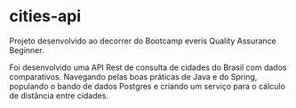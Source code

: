 # cities-api

Projeto desenvolvido ao decorrer do Bootcamp everis Quality Assurance Beginner.

 Foi desenvolvido uma API Rest de consulta de cidades do Brasil com dados comparativos. 
 Navegando pelas boas práticas de Java e do Spring, populando o bando de dados Postgres e criando um serviço para o cálculo de distância entre cidades.
